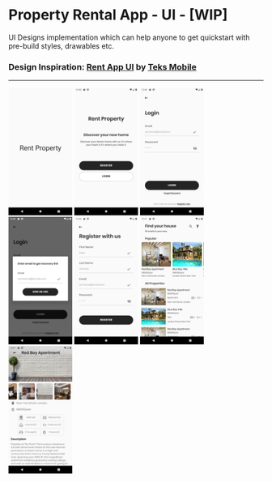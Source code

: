# Property Rental App - UI - [WIP]
UI Designs implementation which can help anyone to get quickstart with pre-build styles, drawables etc.

### Design Inspiration:  [Rent App UI](https://www.uplabs.com/posts/property-rental-app) by [Teks Mobile](https://www.uplabs.com/teksmobile)
---

<img alt="screenshot" src="/ScreenShots/1.png" width="25%" /> <img alt="screenshot" src="/ScreenShots/2.png" width="25%" />
  <img alt="screenshot" src="/ScreenShots/3.png" width="25%" margin-left="25" />  <img alt="screenshot" src="/ScreenShots/4.png" width="25%" /> <img alt="screenshot" src="/ScreenShots/5.png" width="25%" /> <img alt="screenshot" src="/ScreenShots/6.png" width="25%" /> <img alt="screenshot" src="/ScreenShots/7.png" width="25%" />
